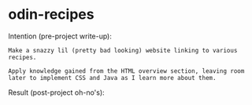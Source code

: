 # odin-recipes

Intention (pre-project write-up):
    
    Make a snazzy lil (pretty bad looking) website linking to various recipes.

    Apply knowledge gained from the HTML overview section, leaving room later to implement CSS and Java as I learn more about them.

Result (post-project oh-no's):